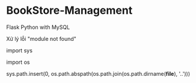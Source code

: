# BookStore-Management
Flask Python with MySQL

Xử lý lỗi "module not found"

import sys

import os

sys.path.insert(0, os.path.abspath(os.path.join(os.path.dirname(__file__), '..')))
